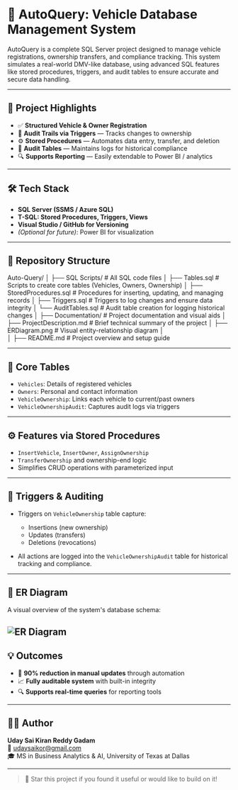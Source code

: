 # 🚗 AutoQuery: Vehicle Database Management System

AutoQuery is a complete SQL Server project designed to manage vehicle registrations, ownership transfers, and compliance tracking. This system simulates a real-world DMV-like database, using advanced SQL features like stored procedures, triggers, and audit tables to ensure accurate and secure data handling.

---

## 📌 Project Highlights

- ✅ **Structured Vehicle & Owner Registration**
- 🔄 **Audit Trails via Triggers** — Tracks changes to ownership
- ⚙️ **Stored Procedures** — Automates data entry, transfer, and deletion
- 🧾 **Audit Tables** — Maintains logs for historical compliance
- 🔍 **Supports Reporting** — Easily extendable to Power BI / analytics

---

## 🛠️ Tech Stack

- **SQL Server (SSMS / Azure SQL)**
- **T-SQL: Stored Procedures, Triggers, Views**
- **Visual Studio / GitHub for Versioning**
- *(Optional for future)*: Power BI for visualization

---

## 📂 Repository Structure

Auto-Query/
│
├── SQL Scripts/                      # All SQL code files
│   ├── Tables.sql                   # Scripts to create core tables (Vehicles, Owners, Ownership)
│   ├── StoredProcedures.sql         # Procedures for inserting, updating, and managing records
│   ├── Triggers.sql                 # Triggers to log changes and ensure data integrity
│   └── AuditTables.sql              # Audit table creation for logging historical changes
│
├── Documentation/                   # Project documentation and visual aids
│   ├── ProjectDescription.md        # Brief technical summary of the project
│   ├── ERDiagram.png                # Visual entity-relationship diagram 
│       
│
├── README.md                        # Project overview and setup guide

---

## 🧱 Core Tables

- `Vehicles`: Details of registered vehicles
- `Owners`: Personal and contact information
- `VehicleOwnership`: Links each vehicle to current/past owners
- `VehicleOwnershipAudit`: Captures audit logs via triggers

---

## ⚙️ Features via Stored Procedures

- `InsertVehicle`, `InsertOwner`, `AssignOwnership`
- `TransferOwnership` and ownership-end logic
- Simplifies CRUD operations with parameterized input

---

## 🔄 Triggers & Auditing

- Triggers on `VehicleOwnership` table capture:
  - Insertions (new ownership)
  - Updates (transfers)
  - Deletions (revocations)

- All actions are logged into the `VehicleOwnershipAudit` table for historical tracking and compliance.

---

## 🧩 ER Diagram

A visual overview of the system's database schema:

![ER Diagram]([./Documentation/ERDiagram.png](https://github.com/UdayReddy5450/Auto-Query/blob/main/ERDiagram.png))
---

## 💡 Outcomes

- 🚀 **90% reduction in manual updates** through automation
- 📈 **Fully auditable system** with built-in integrity
- 🔍 **Supports real-time queries** for reporting tools

---

## 👨‍💻 Author

**Uday Sai Kiran Reddy Gadam**  
📧 [udaysaikor@gmail.com](mailto:udaysaikor@gmail.com)  
🎓 MS in Business Analytics & AI, University of Texas at Dallas  


---

> 🌟 Star this project if you found it useful or would like to build on it!


